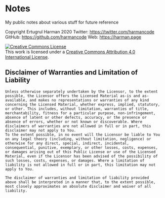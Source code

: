 # Notes

My public notes about various stuff for future reference

Copyright Ertugrul Harman 2020 
Twitter: https://twitter.com/harmancode
GitHub: https://github.com/harmancode
Web: https://harman.page

<a rel="license" href="http://creativecommons.org/licenses/by/4.0/"><img alt="Creative Commons License" style="border-width:0" src="https://i.creativecommons.org/l/by/4.0/88x31.png" /></a><br />This work is licensed under a <a rel="license" href="http://creativecommons.org/licenses/by/4.0/">Creative Commons Attribution 4.0 International License</a>.

## Disclaimer of Warranties and Limitation of Liability

    Unless otherwise separately undertaken by the Licensor, to the extent possible, the Licensor offers the Licensed Material as-is and as-available, and makes no representations or warranties of any kind concerning the Licensed Material, whether express, implied, statutory, or other. This includes, without limitation, warranties of title, merchantability, fitness for a particular purpose, non-infringement, absence of latent or other defects, accuracy, or the presence or absence of errors, whether or not known or discoverable. Where disclaimers of warranties are not allowed in full or in part, this disclaimer may not apply to You.
    To the extent possible, in no event will the Licensor be liable to You on any legal theory (including, without limitation, negligence) or otherwise for any direct, special, indirect, incidental, consequential, punitive, exemplary, or other losses, costs, expenses, or damages arising out of this Public License or use of the Licensed Material, even if the Licensor has been advised of the possibility of such losses, costs, expenses, or damages. Where a limitation of liability is not allowed in full or in part, this limitation may not apply to You.

    The disclaimer of warranties and limitation of liability provided above shall be interpreted in a manner that, to the extent possible, most closely approximates an absolute disclaimer and waiver of all liability.
